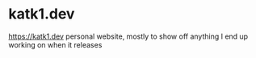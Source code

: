 # katk1.dev
 https://katk1.dev
 personal website, mostly to show off anything I end up working on when it releases
